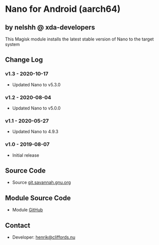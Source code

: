 # Nano for Android (aarch64)

## by nelshh @ xda-developers

This Magisk module installs the latest stable version of Nano to the target system

## Change Log

### v1.3 - 2020-10-17
* Updated Nano to v5.3.0

### v1.2 - 2020-08-04
* Updated Nano to v5.0.0

### v1.1 - 2020-05-27
* Updated Nano to 4.9.3

### v1.0 - 2019-08-07
* Initial release

## Source Code
* Source [git.savannah.gnu.org](http://git.savannah.gnu.org/cgit/nano.git)

## Module Source Code
* Module [GitHub](https://github.com/henriknelson/nano-magisk-module)

## Contact
* Developer: [henrik@cliffords.nu](mailto:henrik@cliffords.nu)
